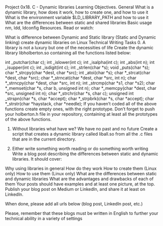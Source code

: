 Project 0x18. C - Dynamic libraries
Learning Objectives.
General
What is a dynamic library, how does it work, how to create one, and how to use it
What is the environment variable $LD_LIBRARY_PATH and how to use it
What are the differences between static and shared libraries
Basic usage nm, ldd, ldconfig
Resources.
Read or watch:

What is difference between Dynamic and Static library (Static and Dynamic linking)
create dynamic libraries on Linux
Technical Writing
Tasks
0. A library is not a luxury but one of the necessities of life
Create the dynamic library libholberton.so containing all the functions listed below:

int _putchar(char c);
int _islower(int c);
int _isalpha(int c);
int _abs(int n);
int _isupper(int c);
int _isdigit(int c);
int _strlen(char *s);
void _puts(char *s);
char *_strcpy(char *dest, char *src);
int _atoi(char *s);
char *_strcat(char *dest, char *src);
char *_strncat(char *dest, char *src, int n);
char *_strncpy(char *dest, char *src, int n);
int _strcmp(char *s1, char *s2);
char *_memset(char *s, char b, unsigned int n);
char *_memcpy(char *dest, char *src, unsigned int n);
char *_strchr(char *s, char c);
unsigned int _strspn(char *s, char *accept);
char *_strpbrk(char *s, char *accept);
char *_strstr(char *haystack, char *needle);
If you haven’t coded all of the above functions create empty ones, with the right prototype.
Don’t forget to push your holberton.h file in your repository, containing at least all the prototypes of the above functions.

1. Without libraries what have we? We have no past and no future
Create a script that creates a dynamic library called liball.so from all the .c files that are in the current directory.

2. Either write something worth reading or do something worth writing
Write a blog post describing the differences between static and dynamic libraries. It should cover:

Why using libraries in general
How do they work
How to create them (Linux only)
How to use them (Linux only)
What are the differences between static and dynamic libraries
What are the advantages and drawbacks of each of them
Your posts should have examples and at least one picture, at the top. Publish your blog post on Medium or LinkedIn, and share it at least on LinkedIn.

When done, please add all urls below (blog post, LinkedIn post, etc.)

Please, remember that these blogs must be written in English to further your technical ability in a variety of settings
